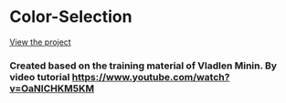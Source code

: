 # Color-Selection

[View the project](https://pixelcarnival.github.io/colorSelection/)

### Created based on the training material of Vladlen Minin. By video tutorial https://www.youtube.com/watch?v=OaNICHKM5KM
